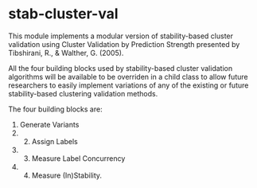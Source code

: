 stab-cluster-val
================

This module implements a modular version of stability-based cluster validation using Cluster Validation by Prediction Strength presented by Tibshirani, R., & Walther, G. (2005). 

All the four building blocks used by stability-based cluster validation algorithms will be available to be overriden in a child class to allow future researchers to easily implement variations of any of the existing or future stability-based clustering validation methods.

The four building blocks are: 
1. Generate Variants 
2. 2. Assign Labels 
3. 3. Measure Label Concurrency 
4. 4. Measure (In)Stability.
